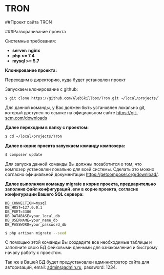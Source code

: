 # TRON

##Проект сайта TRON

###Разворачивание проекта

Системные требования:
- __server: nginx__
- __php >= 7.4__
- __mysql >= 5.7__

__Клонирование проекта:__

Переходим в директорию, куда будет установлен проект

Запускаем клонирование с github:

```bash
$ git clone https://github.com/GlebSkillbox/Tron.git ~/local/projects/Tron
```

Для данной команды, у Вас должен быть установлен локально git, 
который доступен по ссылке на официальном сайте https://git-scm.com/downloads

__Далее переходим в папку с проектом:__

```bash
$ cd ~/local/projects/Tron
```

__Далее в корне проекта запускаем команду композера:__

```bash
$ composer update
```

Для запуска данной команды Вы должны позаботится о том, что композер установлен локально для всей системы. 
Сделать это можно согласно официальной документации https://getcomposer.org/download/.

__Далее выполняем команду migrate в корне проекта, предварительно заполнив файл конфигураций .env в корне проекта, согласно конфигурации Вашего SQL сервера:__

```editorconfig
DB_CONNECTION=mysql
DB_HOST=127.0.0.1 
DB_PORT=3306
DB_DATABASE=your_local_db
DB_USERNAME=your_name_db
DB_PASSWORD=your_password_db
```

```bash
$ php artisan migrate --seed
```

С помощью этой команды Вы создадите все необходимые таблицы и заполните свою БД фейковыми данными для ознакомления и быстрому началу работу с проектом.

Так же в Вашей БД будет предустановлен администратор сайта для авторизаций, email: admin@admin.ru, password: 1234.

